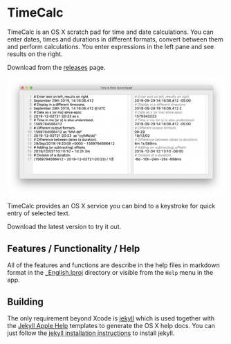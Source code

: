 # TimeCalc

TimeCalc is an OS X scratch pad for time and date calculations. You can enter dates, times and durations in different formats,
convert between them and perform calculations. You enter expressions in the left pane and see results on the right.

Download from the [releases](https://github.com/AlexMoffat/timecalc/releases) page.

![](TimeCalcOverview.png)

TimeCalc provides an OS X service you can bind to a keystroke for quick entry of selected text.

Download the latest version to try it out.

## Features / Functionality / Help

All of the features and functions are describe in the help files in markdown format in the [_English.lproj](TimeCalcHelp/_English.lproj) directory or visible from the `Help` menu in the app.

## Building

The only requirement beyond Xcode is [jekyll](https://jekyllrb.com) which is used together with the [Jekyll Apple Help](https://github.com/chuckhoupt/jekyll-apple-help) templates to  generate the OS X help docs. You can just follow the [jekyll installation instructions](https://jekyllrb.com/docs/installation/) to install jekyll.
